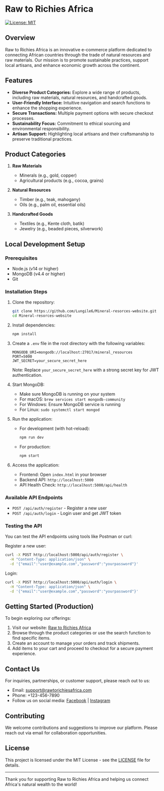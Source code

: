 # Raw to Richies Africa
[![License: MIT](https://img.shields.io/badge/License-MIT-yellow.svg)](https://opensource.org/licenses/MIT)

## Overview
Raw to Richies Africa is an innovative e-commerce platform dedicated to connecting African countries through the trade of natural resources and raw materials. Our mission is to promote sustainable practices, support local artisans, and enhance economic growth across the continent.

## Features
- **Diverse Product Categories:** Explore a wide range of products, including raw materials, natural resources, and handcrafted goods.
- **User-Friendly Interface:** Intuitive navigation and search functions to enhance the shopping experience.
- **Secure Transactions:** Multiple payment options with secure checkout processes.
- **Sustainability Focus:** Commitment to ethical sourcing and environmental responsibility.
- **Artisan Support:** Highlighting local artisans and their craftsmanship to preserve traditional practices.

## Product Categories
1. **Raw Materials**
    - Minerals (e.g., gold, copper)
    - Agricultural products (e.g., cocoa, grains)

2. **Natural Resources**
    - Timber (e.g., teak, mahogany)
    - Oils (e.g., palm oil, essential oils)

3. **Handcrafted Goods**
    - Textiles (e.g., Kente cloth, batik)
    - Jewelry (e.g., beaded pieces, silverwork)

## Local Development Setup

### Prerequisites
- Node.js (v14 or higher)
- MongoDB (v4.4 or higher)
- Git

### Installation Steps
1. Clone the repository:
   ```bash
   git clone https://github.com/Lungile6/Mineral-resorces-website.git
   cd Mineral-resorces-website
   ```

2. Install dependencies:
   ```bash
   npm install
   ```

3. Create a `.env` file in the root directory with the following variables:
   ```
   MONGODB_URI=mongodb://localhost:27017/mineral_resources
   PORT=5000
   JWT_SECRET=your_secure_secret_here
   ```
   Note: Replace `your_secure_secret_here` with a strong secret key for JWT authentication.

4. Start MongoDB:
   - Make sure MongoDB is running on your system
   - For macOS: `brew services start mongodb-community`
   - For Windows: Ensure MongoDB service is running
   - For Linux: `sudo systemctl start mongod`

5. Run the application:
   - For development (with hot-reload):
     ```bash
     npm run dev
     ```
   - For production:
     ```bash
     npm start
     ```

6. Access the application:
   - Frontend: Open `index.html` in your browser
   - Backend API: `http://localhost:5000`
   - API Health Check: `http://localhost:5000/api/health`

### Available API Endpoints
- `POST /api/auth/register` - Register a new user
- `POST /api/auth/login` - Login user and get JWT token

### Testing the API
You can test the API endpoints using tools like Postman or curl:

Register a new user:
```bash
curl -X POST http://localhost:5000/api/auth/register \
  -H "Content-Type: application/json" \
  -d '{"email":"user@example.com","password":"yourpassword"}'
```

Login:
```bash
curl -X POST http://localhost:5000/api/auth/login \
  -H "Content-Type: application/json" \
  -d '{"email":"user@example.com","password":"yourpassword"}'
```

## Getting Started (Production)
To begin exploring our offerings:
1. Visit our website: [Raw to Richies Africa](https://lungile6.github.io/Mineral-resorces-website/)
2. Browse through the product categories or use the search function to find specific items.
3. Create an account to manage your orders and track shipments.
4. Add items to your cart and proceed to checkout for a secure payment experience.

## Contact Us
For inquiries, partnerships, or customer support, please reach out to us:
- Email: support@rawtorichiesafrica.com
- Phone: +123-456-7890
- Follow us on social media: [Facebook](http://facebook.com/rawtorichiesafrica) | [Instagram](http://instagram.com/rawtorichiesafrica)

## Contributing
We welcome contributions and suggestions to improve our platform. Please reach out via email for collaboration opportunities.

## License
This project is licensed under the MIT License - see the [LICENSE](LICENSE) file for details.

---

Thank you for supporting Raw to Richies Africa and helping us connect Africa's natural wealth to the world!
